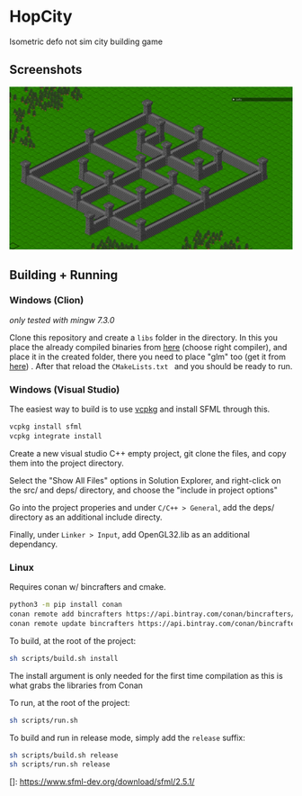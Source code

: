 # HopCity

Isometric defo not sim city building game


## Screenshots

![Walls](Screenshots/Walls.png)


## Building + Running

### Windows (Clion)

_only tested with mingw 7.3.0_

Clone this repository and create a `libs` folder in the directory. In this you place the already compiled 
binaries from [here](https://www.sfml-dev.org/download/sfml/2.5.1/)  (choose right compiler), and place it
in the created folder, there you need to place "glm" too (get it from [here](https://github.com/g-truc/glm)) . After that reload the `CMakeLists.txt ` and you should be ready to run.

### Windows (Visual Studio)

The easiest way to build is to use [vcpkg](https://vcpkg.io/en/index.html) and install SFML through this.

```bash
vcpkg install sfml
vcpkg integrate install
```

Create a new visual studio C++ empty project, git clone the files, and copy them into the project directory.

Select the "Show All Files" options in Solution Explorer, and right-click on the src/ and deps/ directory, and choose the "include in project options"

Go into the project properies and under `C/C++ > General`, add the deps/ directory as an additional include directy.


Finally, under `Linker > Input`, add OpenGL32.lib as an additional dependancy. 

### Linux

Requires conan w/ bincrafters and cmake.

```sh
python3 -m pip install conan
conan remote add bincrafters https://api.bintray.com/conan/bincrafters/public-conan
conan remote update bincrafters https://api.bintray.com/conan/bincrafters/public-conan
```

To build, at the root of the project:

```sh
sh scripts/build.sh install
```

The install argument is only needed for the first time compilation as this is what grabs the libraries from Conan

To run, at the root of the project:

```sh
sh scripts/run.sh
```

To build and run in release mode, simply add the `release` suffix:

```sh
sh scripts/build.sh release
sh scripts/run.sh release
```

[]: https://www.sfml-dev.org/download/sfml/2.5.1/